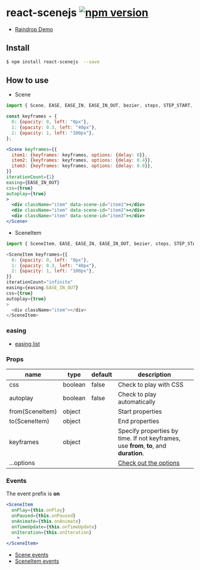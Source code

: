 # react-scenejs [![npm version](https://badge.fury.io/js/react-scenejs.svg)](https://badge.fury.io/js/react-scenejs)


* [Raindrop Demo](https://codesandbox.io/s/knz6l89wv)

## Install
```bash
$ npm install react-scenejs  --save
```

## How to use
* Scene
```jsx
import { Scene, EASE, EASE_IN, EASE_IN_OUT, bezier, steps, STEP_START, STEP_END } from 'react-scenejs';

const keyframes = {
  0: {opacity: 0, left: "0px"},
  1: {opacity: 0.3, left: "40px"},
  2: {opacity: 1, left: "100px"},
};

<Scene keyframes={{
  item1: {keyframes: keyframes, options: {delay: 0}},
  item2: {keyframes: keyframes, options: {delay: 0.4}},
  item3: {keyframes: keyframes, options: {delay: 0.8}},
}}
iterationCount={1}
easing={EASE_IN_OUT}
css={true}
autoplay={true}
>
  <div className="item" data-scene-id="item1"></div>
  <div className="item" data-scene-id="item2"></div>
  <div className="item" data-scene-id="item3"></div>
</Scene>
```

* SceneItem
```js
import { SceneItem, EASE, EASE_IN, EASE_IN_OUT, bezier, steps, STEP_START, STEP_END } from 'react-scenejs';

<SceneItem keyframes={{
  0: {opacity: 0, left: "0px"},
  1: {opacity: 0.3, left: "40px"},
  2: {opacity: 1, left: "100px"},
}}
iterationCount="infinite"
easing={easing.EASE_IN_OUT}
css={true}
autoplay={true}
>
  <div className="item"></div>
</SceneItem>
```
### easing
* [easing list](https://daybrush.github.io/scenejs/release/latest/doc/easing.html)

### Props
|name|type|default|description|
|---|---|---|---|
|css|boolean|false|Check to play with CSS|
|autoplay|boolean|false|Check to play automatically|
|from(SceneItem)|object||Start properties|
|to(SceneItem)|object||End properties|
|keyframes|object||Specify properties by time. If not keyframes, use **from**, **to**, and **duration**.|
|...options|||[Check out the options](https://daybrush.github.io/scenejs/release/latest/doc/global.html#AnimatorOptions)|

### Events
The event prefix is **on**
```jsx
<SceneItem
  onPlay={this.onPlay}
  onPaused={this.onPaused}
  onAnimate={this.onAnimate}
  onTimeUpdate={this.onTimeUpdate}
  onIteration={this.onIteration}
	>
</SceneItem>
```
* [Scene events](https://daybrush.github.io/scenejs/release/latest/doc/Scene.html#events)
* [SceneItem events](https://daybrush.github.io/scenejs/release/latest/doc/Scene.SceneItem.html#events)